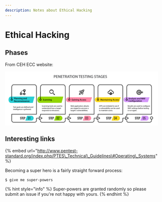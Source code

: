 ```yaml
---
description: Notes about Ethical Hacking
---
```


# Ethical Hacking

## Phases

From CEH ECC website:

![from EC-Council](.gitbook/assets/image.png)

## Interesting links

{% embed url="http://www.pentest-standard.org/index.php/PTES\_Technical\_Guidelines\#Operating\_Systems" %}



Becoming a super hero is a fairly straight forward process:

```
$ give me super-powers
```

{% hint style="info" %}
 Super-powers are granted randomly so please submit an issue if you're not happy with yours.
{% endhint %}





